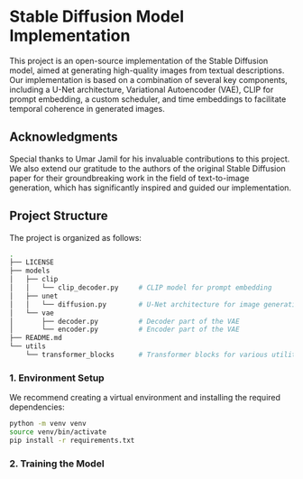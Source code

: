 # Stable Diffusion Model Implementation

This project is an open-source implementation of the Stable Diffusion model, aimed at generating high-quality images from textual descriptions. Our implementation is based on a combination of several key components, including a U-Net architecture, Variational Autoencoder (VAE), CLIP for prompt embedding, a custom scheduler, and time embeddings to facilitate temporal coherence in generated images.

## Acknowledgments

Special thanks to Umar Jamil for his invaluable contributions to this project. We also extend our gratitude to the authors of the original Stable Diffusion paper for their groundbreaking work in the field of text-to-image generation, which has significantly inspired and guided our implementation.

## Project Structure

The project is organized as follows:
```bash
.
├── LICENSE
├── models
│   ├── clip
│   │   └── clip_decoder.py     # CLIP model for prompt embedding
│   ├── unet
│   │   └── diffusion.py        # U-Net architecture for image generation
│   └── vae
│       ├── decoder.py          # Decoder part of the VAE
│       └── encoder.py          # Encoder part of the VAE
├── README.md
└── utils
    └── transformer_blocks      # Transformer blocks for various utility functions
```

### 1. Environment Setup
We recommend creating a virtual environment and installing the required dependencies:

```bash
python -m venv venv
source venv/bin/activate
pip install -r requirements.txt
```
### 2. Training the Model


